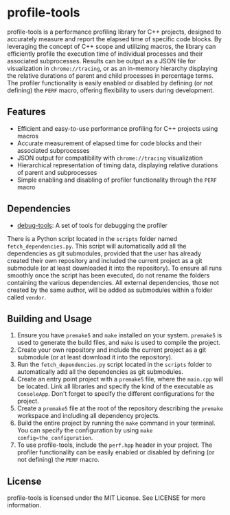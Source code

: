 # profile-tools

profile-tools is a performance profiling library for C++ projects, designed to accurately measure and report the elapsed time of specific code blocks. By leveraging the concept of C++ scope and utilizing macros, the library can efficiently profile the execution time of individual processes and their associated subprocesses. Results can be output as a JSON file for visualization in `chrome://tracing`, or as an in-memory hierarchy displaying the relative durations of parent and child processes in percentage terms. The profiler functionality is easily enabled or disabled by defining (or not defining) the `PERF` macro, offering flexibility to users during development.

## Features

- Efficient and easy-to-use performance profiling for C++ projects using macros
- Accurate measurement of elapsed time for code blocks and their associated subprocesses
- JSON output for compatibility with `chrome://tracing` visualization
- Hierarchical representation of timing data, displaying relative durations of parent and subprocesses
- Simple enabling and disabling of profiler functionality through the `PERF` macro

## Dependencies

- [debug-tools](https://github.com/ismawno/debug-tools): A set of tools for debugging the profiler

There is a Python script located in the `scripts` folder named `fetch_dependencies.py`. This script will automatically add all the dependencies as git submodules, provided that the user has already created their own repository and included the current project as a git submodule (or at least downloaded it into the repository). To ensure all runs smoothly once the script has been executed, do not rename the folders containing the various dependencies. All external dependencies, those not created by the same author, will be added as submodules within a folder called `vendor`.

## Building and Usage

1. Ensure you have `premake5` and `make` installed on your system. `premake5` is used to generate the build files, and `make` is used to compile the project.
2. Create your own repository and include the current project as a git submodule (or at least download it into the repository).
3. Run the `fetch_dependencies.py` script located in the `scripts` folder to automatically add all the dependencies as git submodules.
4. Create an entry point project with a `premake5` file, where the `main.cpp` will be located. Link all libraries and specify the kind of the executable as `ConsoleApp`. Don't forget to specify the different configurations for the project.
5. Create a `premake5` file at the root of the repository describing the `premake` workspace and including all dependency projects.
6. Build the entire project by running the `make` command in your terminal. You can specify the configuration by using `make config=the_configuration`.
7. To use profile-tools, include the `perf.hpp` header in your project. The profiler functionality can be easily enabled or disabled by defining (or not defining) the `PERF` macro.

## License

profile-tools is licensed under the MIT License. See LICENSE for more information.
